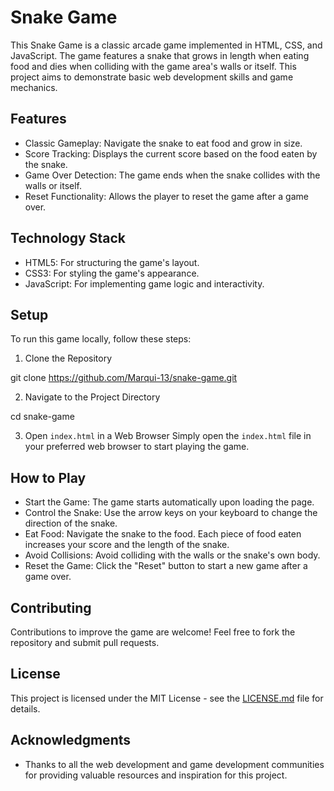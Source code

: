 # Snake Game

This Snake Game is a classic arcade game implemented in HTML, CSS, and JavaScript. The game features a snake that grows in length when eating food and dies when colliding with the game area's walls or itself. This project aims to demonstrate basic web development skills and game mechanics.

## Features

- Classic Gameplay: Navigate the snake to eat food and grow in size.
- Score Tracking: Displays the current score based on the food eaten by the snake.
- Game Over Detection: The game ends when the snake collides with the walls or itself.
- Reset Functionality: Allows the player to reset the game after a game over.

## Technology Stack

- HTML5: For structuring the game's layout.
- CSS3: For styling the game's appearance.
- JavaScript: For implementing game logic and interactivity.

## Setup

To run this game locally, follow these steps:

1. Clone the Repository

git clone https://github.com/Marqui-13/snake-game.git


2. Navigate to the Project Directory

cd snake-game


3. Open `index.html` in a Web Browser
Simply open the `index.html` file in your preferred web browser to start playing the game.

## How to Play

- Start the Game: The game starts automatically upon loading the page.
- Control the Snake: Use the arrow keys on your keyboard to change the direction of the snake.
- Eat Food: Navigate the snake to the food. Each piece of food eaten increases your score and the length of the snake.
- Avoid Collisions: Avoid colliding with the walls or the snake's own body.
- Reset the Game: Click the "Reset" button to start a new game after a game over.

## Contributing

Contributions to improve the game are welcome! Feel free to fork the repository and submit pull requests.

## License

This project is licensed under the MIT License - see the [LICENSE.md](LICENSE) file for details.

## Acknowledgments

- Thanks to all the web development and game development communities for providing valuable resources and inspiration for this project.
